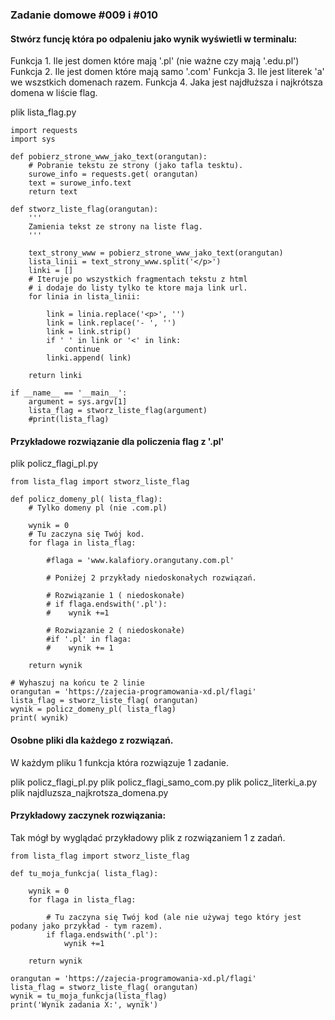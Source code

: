 ### Zadanie domowe #009 i #010


#### Stwórz funcję która po odpaleniu jako wynik wyświetli w terminalu:

Funkcja 1. Ile jest domen które mają '.pl' (nie ważne czy mają '.edu.pl')
Funkcja 2. Ile jest domen które mają samo '.com'
Funkcja 3. Ile jest literek 'a' we wszstkich domenach razem.
Funkcja 4. Jaka jest najdłuższa i najkrótsza domena w liście flag.


plik lista_flag.py
```
import requests
import sys

def pobierz_strone_www_jako_text(orangutan):
    # Pobranie tekstu ze strony (jako tafla tesktu).
    surowe_info = requests.get( orangutan)
    text = surowe_info.text
    return text

def stworz_liste_flag(orangutan):
    '''
    Zamienia tekst ze strony na liste flag.
    '''
    
    text_strony_www = pobierz_strone_www_jako_text(orangutan)
    lista_linii = text_strony_www.split('</p>')
    linki = []
    # Iteruje po wszystkich fragmentach tekstu z html
    # i dodaje do listy tylko te ktore maja link url.
    for linia in lista_linii:

        link = linia.replace('<p>', '')
        link = link.replace('- ', '')
        link = link.strip()
        if ' ' in link or '<' in link:
            continue
        linki.append( link)
    
    return linki

if __name__ == '__main__':
    argument = sys.argv[1]
    lista_flag = stworz_liste_flag(argument)
    #print(lista_flag)
```

#### Przykładowe rozwiązanie dla policzenia flag z '.pl'

plik policz_flagi_pl.py
```
from lista_flag import stworz_liste_flag

def policz_domeny_pl( lista_flag):
    # Tylko domeny pl (nie .com.pl)

    wynik = 0
    # Tu zaczyna się Twój kod.
    for flaga in lista_flag:

        #flaga = 'www.kalafiory.orangutany.com.pl'

        # Poniżej 2 przykłady niedoskonałych rozwiązań.
        
        # Rozwiązanie 1 ( niedoskonałe)
        # if flaga.endswith('.pl'):
        #    wynik +=1 
        
        # Rozwiązanie 2 ( niedoskonałe)
        #if '.pl' in flaga:
        #    wynik += 1
        
    return wynik

# Wyhaszuj na końcu te 2 linie
orangutan = 'https://zajecia-programowania-xd.pl/flagi'
lista_flag = stworz_liste_flag( orangutan)
wynik = policz_domeny_pl( lista_flag)
print( wynik)
```

#### Osobne pliki dla każdego z rozwiązań.

W każdym pliku 1 funkcja która rozwiązuje 1 zadanie. 

plik policz_flagi_pl.py
plik policz_flagi_samo_com.py
plik policz_literki_a.py
plik najdluzsza_najkrotsza_domena.py

#### Przykładowy zaczynek rozwiązania:

Tak mógł by wyglądać przykładowy plik z rozwiązaniem 1 z zadań.
```
from lista_flag import stworz_liste_flag

def tu_moja_funkcja( lista_flag):

    wynik = 0
    for flaga in lista_flag:

        # Tu zaczyna się Twój kod (ale nie używaj tego który jest podany jako przykład - tym razem).
        if flaga.endswith('.pl'):
            wynik +=1 
       
    return wynik

orangutan = 'https://zajecia-programowania-xd.pl/flagi'
lista_flag = stworz_liste_flag( orangutan)
wynik = tu_moja_funkcja(lista_flag)
print('Wynik zadania X:', wynik')
```

